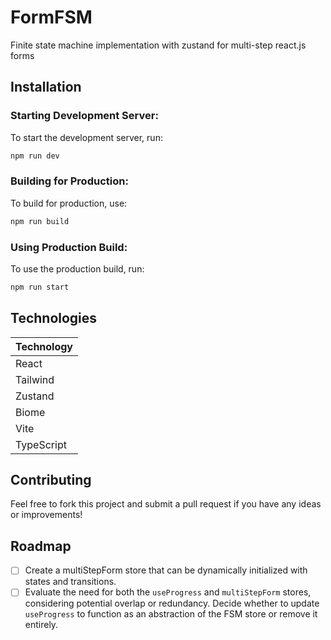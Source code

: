 # FormFSM

Finite state machine implementation with zustand for multi-step react.js forms

## Installation

### Starting Development Server:
To start the development server, run:
```bash
npm run dev
```

### Building for Production:
To build for production, use:
```bash
npm run build
```

### Using Production Build:
To use the production build, run:
```bash
npm run start
```


## Technologies

| Technology  |
|-------------|
| React       |
| Tailwind    |
| Zustand     |
| Biome       |
| Vite        |
| TypeScript  |

## Contributing

Feel free to fork this project and submit a pull request if you have any ideas or improvements!


## Roadmap

- [ ] Create a multiStepForm store that can be dynamically initialized with states and transitions.
- [ ] Evaluate the need for both the `useProgress` and `multiStepForm` stores, considering potential overlap or redundancy. Decide whether to update `useProgress` to function as an abstraction of the FSM store or remove it entirely.
